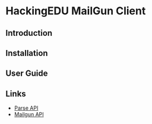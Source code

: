HackingEDU MailGun Client
======

## Introduction

## Installation

## User Guide

## Links
* [Parse API](https://parse.com/docs/js/guide)
* [Mailgun API](https://documentation.mailgun.com/api_reference.html)
